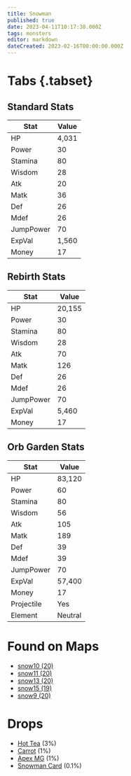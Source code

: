 ```yaml
---
title: Snowman
published: true
date: 2023-04-11T10:17:38.000Z
tags: monsters
editor: markdown
dateCreated: 2023-02-16T00:00:00.000Z
---
```


# Tabs {.tabset}

## Standard Stats

|Stat|Value|
|-|-|
|HP|4,031|
|Power|30|
|Stamina|80|
|Wisdom|28|
|Atk|20|
|Matk|36|
|Def|26|
|Mdef|26|
|JumpPower|70|
|ExpVal|1,560|
|Money|17|
## Rebirth Stats

|Stat|Value|
|-|-|
|HP|20,155|
|Power|30|
|Stamina|80|
|Wisdom|28|
|Atk|70|
|Matk|126|
|Def|26|
|Mdef|26|
|JumpPower|70|
|ExpVal|5,460|
|Money|17|
## Orb Garden Stats

|Stat|Value|
|-|-|
|HP|83,120|
|Power|60|
|Stamina|80|
|Wisdom|56|
|Atk|105|
|Matk|189|
|Def|39|
|Mdef|39|
|JumpPower|70|
|ExpVal|57,400|
|Money|17|
|Projectile|Yes|
|Element|Neutral|

# Found on Maps
 * [snow10 (20)](/maps/snow10)
 * [snow11 (20)](/maps/snow11)
 * [snow13 (20)](/maps/snow13)
 * [snow15 (19)](/maps/snow15)
 * [snow9 (20)](/maps/snow9)

# Drops
 * [Hot Tea](/items/hot-tea) (3%)
 * [Carrot](/items/carrot) (1%)
 * [Apex MG](/items/apex-mg) (1%)
 * [Snowman Card](/items/snowman-card) (0.1%)

